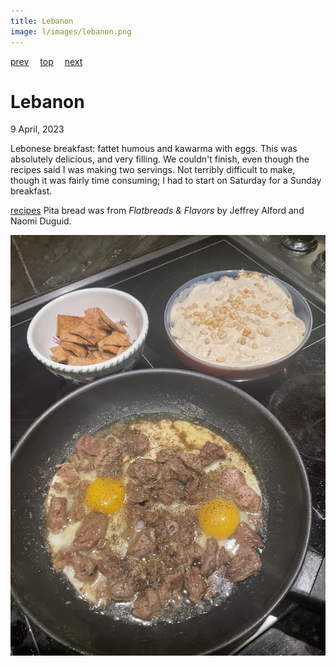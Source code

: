 ```yaml
---
title: Lebanon
image: l/images/lebanon.png
---
```

[prev](latvia.md)&emsp;
[top](../index.md)&emsp;
[next](lesotho.md)
# Lebanon
9 April, 2023

Lebonese breakfast: fattet humous and kawarma with eggs. This was
absolutely delicious, and very filling. We couldn't finish, even
though the recipes said I was making two servings. Not terribly
difficult to make, though it was fairly time consuming; I had to start
on Saturday for a Sunday breakfast.

[recipes](https://www.vivarecipes.com/videos/breakfast/4-amazing-lebanese-breakfast-dishes/)
Pita bread was from _Flatbreads &amp; Flavors_ by Jeffrey Alford and Naomi Duguid.

![breakfast](images/lebanon.jpeg)
